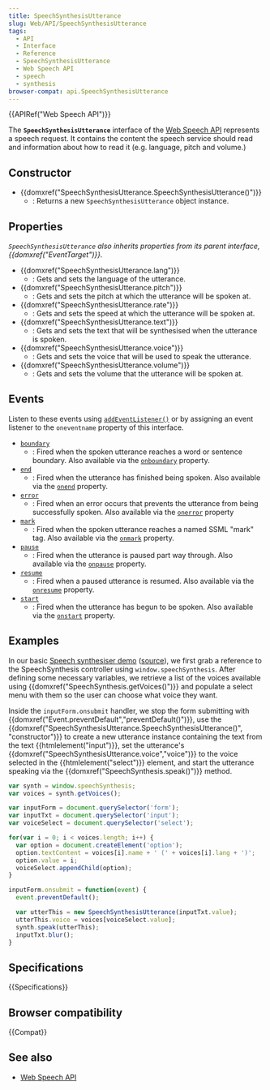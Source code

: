 ```yaml
---
title: SpeechSynthesisUtterance
slug: Web/API/SpeechSynthesisUtterance
tags:
  - API
  - Interface
  - Reference
  - SpeechSynthesisUtterance
  - Web Speech API
  - speech
  - synthesis
browser-compat: api.SpeechSynthesisUtterance
---
```

{{APIRef("Web Speech API")}}

The **`SpeechSynthesisUtterance`** interface of the [Web Speech API](/en-US/docs/Web/API/Web_Speech_API) represents a speech request. It contains the content the speech service should read and information about how to read it (e.g. language, pitch and volume.)

## Constructor

- {{domxref("SpeechSynthesisUtterance.SpeechSynthesisUtterance()")}}
  - : Returns a new `SpeechSynthesisUtterance` object instance.

## Properties

_`SpeechSynthesisUtterance` also inherits properties from its parent interface, {{domxref("EventTarget")}}._

- {{domxref("SpeechSynthesisUtterance.lang")}}
  - : Gets and sets the language of the utterance.
- {{domxref("SpeechSynthesisUtterance.pitch")}}
  - : Gets and sets the pitch at which the utterance will be spoken at.
- {{domxref("SpeechSynthesisUtterance.rate")}}
  - : Gets and sets the speed at which the utterance will be spoken at.
- {{domxref("SpeechSynthesisUtterance.text")}}
  - : Gets and sets the text that will be synthesised when the utterance is spoken.
- {{domxref("SpeechSynthesisUtterance.voice")}}
  - : Gets and sets the voice that will be used to speak the utterance.
- {{domxref("SpeechSynthesisUtterance.volume")}}
  - : Gets and sets the volume that the utterance will be spoken at.

## Events

Listen to these events using [`addEventListener()`](/en-US/docs/Web/API/EventTarget/addEventListener) or by assigning an event listener to the `oneventname` property of this interface.

- [`boundary`](/en-US/docs/Web/API/SpeechSynthesisUtterance/boundary_event)
  - : Fired when the spoken utterance reaches a word or sentence boundary.
    Also available via the [`onboundary`](/en-US/docs/Web/API/SpeechSynthesisUtterance/onboundary) property.
- [`end`](/en-US/docs/Web/API/SpeechSynthesisUtterance/end_event)
  - : Fired when the utterance has finished being spoken.
    Also available via the [`onend`](/en-US/docs/Web/API/SpeechSynthesisUtterance/onend) property.
- [`error`](/en-US/docs/Web/API/SpeechSynthesisUtterance/error_event)
  - : Fired when an error occurs that prevents the utterance from being successfully spoken.
    Also available via the [`onerror`](/en-US/docs/Web/API/SpeechSynthesisUtterance/onerror) property
- [`mark`](/en-US/docs/Web/API/SpeechSynthesisUtterance/mark_event)
  - : Fired when the spoken utterance reaches a named SSML "mark" tag.
    Also available via the [`onmark`](/en-US/docs/Web/API/SpeechSynthesisUtterance/onmark) property.
- [`pause`](/en-US/docs/Web/API/SpeechSynthesisUtterance/pause_event)
  - : Fired when the utterance is paused part way through.
    Also available via the [`onpause`](/en-US/docs/Web/API/SpeechSynthesisUtterance/onpause) property.
- [`resume`](/en-US/docs/Web/API/SpeechSynthesisUtterance/resume_event)
  - : Fired when a paused utterance is resumed.
    Also available via the [`onresume`](/en-US/docs/Web/API/SpeechSynthesisUtterance/onresume) property.
- [`start`](/en-US/docs/Web/API/SpeechSynthesisUtterance/start_event)
  - : Fired when the utterance has begun to be spoken.
    Also available via the [`onstart`](/en-US/docs/Web/API/SpeechSynthesisUtterance/onstart) property.

## Examples

In our basic [Speech synthesiser demo](https://mdn.github.io/web-speech-api/speak-easy-synthesis/) ([source](https://github.com/mdn/web-speech-api/tree/master/speak-easy-synthesis)), we first grab a reference to the SpeechSynthesis controller using `window.speechSynthesis`. After defining some necessary variables, we retrieve a list of the voices available using {{domxref("SpeechSynthesis.getVoices()")}} and populate a select menu with them so the user can choose what voice they want.

Inside the `inputForm.onsubmit` handler, we stop the form submitting with {{domxref("Event.preventDefault","preventDefault()")}}, use the {{domxref("SpeechSynthesisUtterance.SpeechSynthesisUtterance()", "constructor")}} to create a new utterance instance containing the text from the text {{htmlelement("input")}}, set the utterance's {{domxref("SpeechSynthesisUtterance.voice","voice")}} to the voice selected in the {{htmlelement("select")}} element, and start the utterance speaking via the {{domxref("SpeechSynthesis.speak()")}} method.

```js
var synth = window.speechSynthesis;
var voices = synth.getVoices();

var inputForm = document.querySelector('form');
var inputTxt = document.querySelector('input');
var voiceSelect = document.querySelector('select');

for(var i = 0; i < voices.length; i++) {
  var option = document.createElement('option');
  option.textContent = voices[i].name + ' (' + voices[i].lang + ')';
  option.value = i;
  voiceSelect.appendChild(option);
}

inputForm.onsubmit = function(event) {
  event.preventDefault();

  var utterThis = new SpeechSynthesisUtterance(inputTxt.value);
  utterThis.voice = voices[voiceSelect.value];
  synth.speak(utterThis);
  inputTxt.blur();
}
```

## Specifications

{{Specifications}}

## Browser compatibility

{{Compat}}

## See also

- [Web Speech API](/en-US/docs/Web/API/Web_Speech_API)
